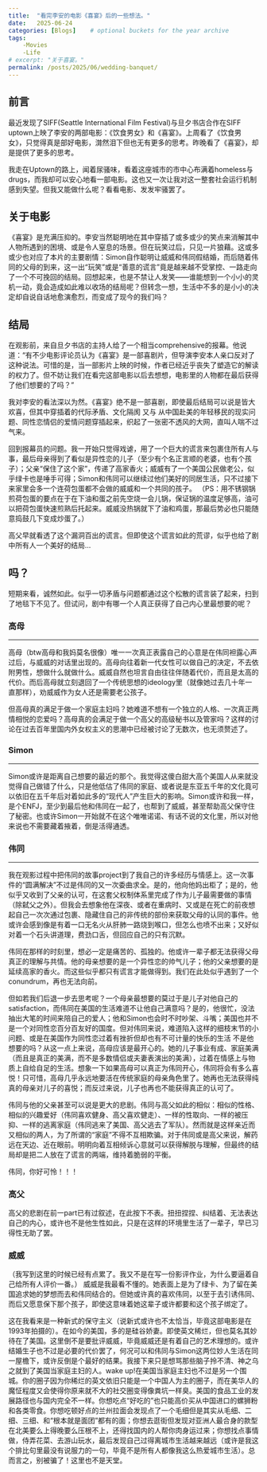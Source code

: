 ```yaml
---
title:  "看完李安的电影《喜宴》后的一些想法。"
date:   2025-06-24
categories: [Blogs]    # optional buckets for the year archive
tags:
    -Movies
    -Life
# excerpt: "关于喜宴。"
permalink: /posts/2025/06/wedding-banquet/
---
```


前言
-----
最近发现了SIFF(Seattle International Film Festival)与旦夕书店合作在SIFF uptown上映了李安的两部电影：《饮食男女》和《喜宴》。上周看了《饮食男女》，只觉得真是部好电影，潸然泪下但也无有更多的思考。昨晚看了《喜宴》，却是提供了更多的思考。

我走在Uptown的路上，闻着尿骚味，看着这座城市的市中心布满着homeless与drugs，而我却可以安心地看一部电影。这也又一次让我对这一整套社会运行机制感到失望。但我又能做什么呢？看看电影、发发牢骚罢了。


关于电影
-----
《喜宴》是充满压抑的。李安当然聪明地在其中穿插了或多或少的笑点来消解其中人物所遇到的困境、或是令人窒息的场景。但在玩笑过后，只见一片狼藉。这或多或少也对应了本片的主要剧情：Simon自作聪明让威威和伟同假结婚，而后随着伟同的父母的到来，这一出“玩笑”或是“善意的谎言”竟是越来越不受掌控、一路走向了一个不可挽回的结局。回想起来，也是不禁让人发笑——谁能想到一个小小的灵机一动，竟会造成如此难以收场的结局呢？但转念一想，生活中不多的是小小的决定却自说自话地愈演愈烈，而变成了现今的我们吗？


结局
-----
在观影前，来自旦夕书店的主持人给了一个相当comprehensive的报幕。他说道：“有不少电影评论员认为《喜宴》是一部喜剧片，但导演李安本人亲口反对了这种说法。可惜的是，当一部影片上映的时候，作者已经近乎丧失了塑造它的解读的权力了。但不妨让我们在看完这部电影以后去想想，电影里的人物都在最后获得了他们想要的了吗？”

我对李安的看法深以为然。《喜宴》绝不是一部喜剧，即使最后结局可以说是皆大欢喜，但其中穿插着的代际矛盾、文化隔阂 又与 从中国赴美的年轻移民的现实问题、同性恋情侣的爱情问题穿插起来，织起了一张密不透风的大网，直叫人喘不过气来。

回到报幕员的问题。我一开始只觉得戏谑，用了一个巨大的谎言来包裹住所有人与事，最后母亲得到了看似是异性恋的儿子（至少有个名正言顺的老婆，也有个孩子）；父亲“保住了这个家”，传递了高家香火；威威有了一个美国公民做老公，似乎绿卡也是唾手可得；Simon和伟同可以继续过他们美好的同居生活，只不过接下来家里会多一个连荷包蛋都不会做的威威和一个共同的孩子。
（PS：用不锈钢锅煎荷包蛋的要点在于在下油和蛋之前先空烧一会儿锅，保证锅的温度足够高，油可以把荷包蛋快速煎熟后托起来。威威没热锅就下了油和鸡蛋，那最后势必也只能随意捣鼓几下变成炒蛋了。）

高父早就看透了这个漏洞百出的谎言。但即使这个谎言如此的荒谬，似乎也给了剧中所有人一个美好的结局...


吗？
-----
短期来看，诚然如此。似乎一切矛盾与问题都通过这个松散的谎言装了起来，扫到了地毯下不见了。但试问，剧中有哪一个人真正获得了自己内心里最想要的呢？

### 高母
-----
高母（btw高母和我妈莫名很像）唯一一次真正表露自己的心意是在伟同袒露心声过后，与威威的对话里出现的。高母向往着新一代女性可以做自己的决定，不去依附男性，想做什么就做什么。威威自然也坦言自由往往伴随着代价，而且是太高的代价。而后高母就立刻退回了一个传统思想的ideology里（就像她过去几十年一直那样），劝威威作为女人还是需要老公孩子。

但高母真的满足于做一个家庭主妇吗？她难道不想有一个独立的人格、一次真正两情相悦的恋爱吗？高母真的会满足于做一个高父的高级秘书以及管家吗？这样的讨论在过去百年里国内外女权主义的思潮中已经被讨论了无数次，也无须赘述了。

### Simon
-----
Simon或许是距离自己想要的最近的那个。我觉得这傻白甜大高个美国人从来就没觉得自己做错了什么，只是他低估了伟同的家庭、或者说是东亚五千年的文化竟可以依旧在五千年后对着如此多的“现代人”产生巨大的影响。Simon或许和我一样，是个ENFJ，至少到最后他和伟同在一起了，也帮到了威威，甚至帮助高父保守住了秘密。也或许Simon一开始就不在这个唯唯诺诺、有话不说的文化里，所以对他来说也不需要藏着掖着，倒是活得通透。

### 伟同
-----
我在观影过程中把伟同的故事project到了我自己的许多经历与情感上。这一次事件的“圆满解决”不过是伟同的又一次委曲求全。是的，他向他妈出柜了；是的，他似乎又收到了父亲的认可，在这套父权制体系里完成了作为儿子最需要做的事情（除弑父之外）。但我会去想象他在深夜、或者在重病时、又或是在死亡的前夜想起自己一次次通过包裹、隐藏住自己的非传统的部份来获取父母的认同的事件。他或许会感到像是有着一口无名火从肝肺一路烧到喉口，但怎么也喷不出来；又好似对着一个石头讲道理，费劲口舌，但回应自己的只有沉默。

伟同在那样的时刻里，想必一定是痛苦的、孤独的。他或许一辈子都无法获得父母真正的理解与共情。他的母亲想要的是一个异性恋的帅气儿子；他的父亲想要的是延续高家的香火。而这些似乎都只有谎言才能做得到。我们在此处似乎遇到了一个conundrum，再也无法向前。

但如若我们后退一步去思考呢？一个母亲最想要的莫过于是儿子对他自己的satisfaction，而伟同在美国的生活难道不让他自己满意吗？是的，他很忙，没法抽出大笔的时间来陪自己的爱人；他和Simon也会时不时吵架、斗嘴；美国也并不是一个对同性恋百分百友好的国度。但对伟同来说，难道陷入这样的细枝末节的小问题、或是在美国作为同性恋过着有挫折但却也有不可计量的快乐的生活 不是他想要的吗？从这一点上来说，高母应该是最开心的。她的儿子事业有成、家庭美满（而且是真正的美满，而不是多数情侣或夫妻表演出的美满），过着在情感上与物质上自给自足的生活。想象一下如果高母可以真正为伟同开心，伟同将会有多么喜悦！只可惜，高母几乎永远地要活在传统家庭的母亲角色里了。她再也无法获得纯真的母亲对儿子的喜悦；而反过来说，儿子也再也不能获得真正的认可了。

伟同与他的父亲甚至可以说是更大的悲剧。伟同与高父如此的相似：相似的性格、相似的兴趣爱好（伟同喜欢健身、高父喜欢健走）、一样的性取向、一样的被压抑、一样的逃离家庭（伟同逃来了美国、高父逃去了军队）。然而就是这样亲近而又相似的两人，为了所谓的“家庭”不得不互相欺骗。对于伟同或是高父来说，解药远在天边、近在眼前。明明向着互相倾诉心意就可以获得解脱与理解，但最终的结局却是把二人放在了谎言的两端，维持着脆弱的平衡。


伟同，你好可怜！！！

### 高父
高父的悲剧在前一part已有过叙述，在此按下不表。扭扭捏捏、纠结着、无法表达自己的内心，或许也不是他生性如此，只是在这样的环境里生活了一辈子，早已习得性无助了罢。

### 威威
（我写到这里的时候已经有点累了。我又不是在写一份影评作业，为什么要逼着自己给所有人评价一番。）
威威是我最看不懂的。她表面上是为了绿卡、为了留在美国追求她的梦想而去和伟同结合的。但她或许真的喜欢伟同，以至于去引诱伟同、而后又愿意保下那个孩子，即使这意味着她这辈子或许都要和这个孩子绑定了。

这在我看来是一种新式的保守主义（说新式或许也不太恰当，毕竟这部电影是在1993年拍摄的）。在如今的美国，多的是硅谷娇妻。即使英文稀烂，但也莫名其妙待在了美国。这里倒不是要批评威威，毕竟威威还是有着自己的艺术理想的。或许结婚生子也不过是必要的代价罢了，何况可以和伟同与Simon这两位妙人生活在同一屋檐下，或许反倒是个最好的结果。我接下来只是想骂那些脑子拎不清、神之乌之就到了美国当家庭主妇的人。wake up!在美国当家庭主妇也不过是另一个围城。你的圈子因为你稀烂的英文依旧只能是一个中国人为主的圈子，而在美华人的魔怔程度又会使得你原来就不大的社交圈变得像粪坑一样臭。美国的食品工业的发展路径也与国内完全不一样。你想吃点“好吃的”也只能高价买从中国进口的螺狮粉和各类零食。你想吃顿好点的兰州拉面会发现点了一个毛细但是其实从毛细、二细、三细、和“根本就是面团”都有的面；你想去逛街但发现对亚洲人最合身的款型在北美要么上得晚要么压根不上，还得找国内的人帮你肉身运过来；你想找点事情做，侍弄花菜、去游山玩水，最后发现自己过得离城市生活越来越远（或许是我这个排比句里最没有说服力的一句，毕竟不是所有人都像我这么热爱城市生活）。总而言之，别被骗了！这里也不是天堂。